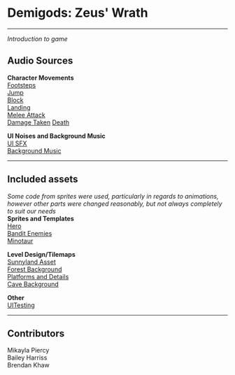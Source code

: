 # Demigods: Zeus' Wrath
---  
*Introduction to game*  


## Audio Sources  
**Character Movements**  
[Footsteps](https://www.youtube.com/watch?v=Rd6zA9IxtXE&t=2s&ab_channel=HourUNITY)  
[Jump](https://www.youtube.com/watch?v=1u3awSacnIY&ab_channel=GamingSoundFX)  
[Block](https://www.youtube.com/watch?v=vQ8tnHdfFIE&ab_channel=SoundLibrary)  
[Landing](https://www.youtube.com/watch?v=vwjL3R5oOtQ&ab_channel=AudioLibrary-FreeSoundEffects)  
[Melee Attack](https://www.youtube.com/watch?v=0_OIkmarZek&ab_channel=Soundchips)  
[Damage Taken](https://www.youtube.com/watch?v=lRp7QUL9z7s&ab_channel=MxzzaFX)
[Death](https://www.youtube.com/watch?v=la2tCfiXZYw&ab_channel=GamingSoundFX)

**UI Noises and Background Music**    
[UI SFX](https://assetstore.unity.com/packages/audio/sound-fx/fc-user-interface-sfx-lite-167083)  
[Background Music](https://assetstore.unity.com/packages/audio/music/orchestral/free-fantasy-adventure-music-pack-118684)  

---

## Included assets  
*Some code from sprites were used, particularly in regards to animations, however other parts were changed reasonably, but not always completely to suit our needs*  
**Sprites and Templates**  
[Hero](https://assetstore.unity.com/packages/2d/characters/hero-knight-pixel-art-165188)  
[Bandit Enemies](https://assetstore.unity.com/packages/2d/characters/bandits-pixel-art-104130)  
[Minotaur](https://assetstore.unity.com/packages/2d/characters/pixel-heroes-minotaur-boss-143852)  

**Level Design/Tilemaps**  
[Sunnyland Asset](https://assetstore.unity.com/packages/2d/characters/sunny-land-103349)  
[Forest Background](https://assetstore.unity.com/packages/2d/textures-materials/nature/free-pixel-art-forest-133112)  
[Platforms and Details](https://assetstore.unity.com/packages/2d/environments/pixel-art-platformer-village-props-166114)  
[Cave Background](https://assetstore.unity.com/packages/2d/environments/pixel-caves-136235)

**Other**  
[UITesting](https://assetstore.unity.com/packages/tools/unity-ui-test-automation-72693)



---

## Contributors  
Mikayla Piercy  
Bailey Harriss  
Brendan Khaw  
